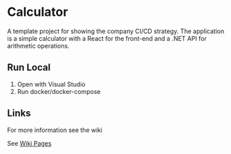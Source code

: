# Calculator

A template project for showing the company CI/CD strategy.
The application is a simple calculator with a React for the front-end and a .NET API for arithmetic operations.

## Run Local

1. Open with Visual Studio
2. Run docker/docker-compose

## Links

For more information see the wiki

See [Wiki Pages](https://github.com/MentorMate/dotnet-containers-template/wiki)
